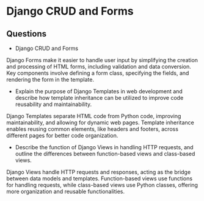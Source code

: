 # Django CRUD and Forms

## Questions

- Django CRUD and Forms

Django Forms make it easier to handle user input by simplifying the creation and processing of HTML forms, including validation and data conversion. Key components involve defining a form class, specifying the fields, and rendering the form in the template.

- Explain the purpose of Django Templates in web development and describe how template inheritance can be utilized to improve code reusability and maintainability. 

Django Templates separate HTML code from Python code, improving maintainability, and allowing for dynamic web pages. Template inheritance enables reusing common elements, like headers and footers, across different pages for better code organization.

- Describe the function of Django Views in handling HTTP requests, and outline the differences between function-based views and class-based views.

Django Views handle HTTP requests and responses, acting as the bridge between data models and templates. Function-based views use functions for handling requests, while class-based views use Python classes, offering more organization and reusable functionalities.

